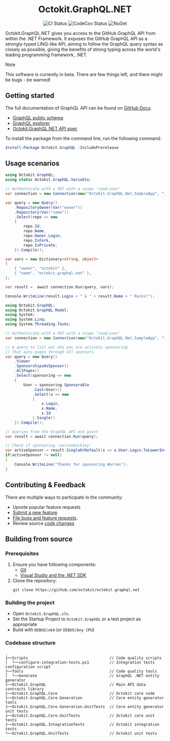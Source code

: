 <h1 align="center">Octokit.GraphQL.NET</h1>

<p align="center">
  <a style="text-decoration:none" href="https://github.com/octokit/octokit.graphql.net/actions/workflows/dotnetcore.yml">
    <img src="https://github.com/octokit/octokit.graphql.net/actions/workflows/dotnetcore.yml/badge.svg" alt="CI Status" /></a>
  <a style="text-decoration:none" href="https://codecov.io/gh/octokit/octokit.graphql.net">
    <img src="https://codecov.io/gh/octokit/octokit.graphql.net/branch/main/graph/badge.svg" alt="CodeCov Status" /></a>
  <a style="text-decoration:none" href="https://www.nuget.org/packages/Octokit.GraphQL">
    <img src="http://img.shields.io/nuget/v/Octokit.GraphQL.svg" alt="NuGet" /></a>
</p>

Octokit.GraphQL.NET gives you access to the GitHub GraphQL API from within the .NET Framework. It exposes the GitHub GraphQL API as a strongly-typed LINQ-like API, aiming to follow the GraphQL query syntax as closely as possible, giving the benefits of strong typing across the world's leading programming framework, .NET.

> [!NOTE]
> This software is currently in beta. There are few things left, and there might be bugs - be warned!

## Getting started

The full documentation of GraphQL API can be found on [GitHub Docs](https://docs.github.com/graphql/overview):

- [GraphQL public schema](https://docs.github.com/graphql/overview/public-schema)
- [GraphQL explorer](https://docs.github.com/graphql/overview/explorer)
- [Octokit.GraphQL.NET API spec](https://github.com/octokit/octokit.graphql.net/tree/main/docs)

To install the package from the command line, run the following command:

```ps1
Install-Package Octokit.GraphQL -IncludePrerelease
```

## Usage scenarios

```cs
using Octokit.GraphQL;
using static Octokit.GraphQL.Variable;

// Authenticate with a PAT with a scope 'read:user'
var connection = new Connection(new("Octokit.GraphQL.Net.SampleApp", "1.0"), "LOGGED_IN_GITHUB_USER_TOKEN");

var query = new Query()
    .RepositoryOwner(Var("owner"))
    .Repository(Var("name"))
    .Select(repo => new
    {
        repo.Id,
        repo.Name,
        repo.Owner.Login,
        repo.IsFork,
        repo.IsPrivate,
    }).Compile();

var vars = new Dictionary<string, object>
{
    { "owner", "octokit" },
    { "name", "octokit.graphql.net" },
};

var result =  await connection.Run(query, vars);

Console.WriteLine(result.Login + " & " + result.Name + " Rocks!");
```

```cs
using Octokit.GraphQL;
using Octokit.GraphQL.Model;
using System;
using System.Linq;
using System.Threading.Tasks;

// Authenticate with a PAT with a scope 'read:user'
var connection = new Connection(new("Octokit.GraphQL.Net.SampleApp", "1.0"), "LOGGED_IN_GITHUB_USER_TOKEN");

// A query to list out who you are actively sponsoring
// That auto pages through all sponsors
var query = new Query()
    .Viewer
    .SponsorshipsAsSponsor()
    .AllPages()
    .Select(sponsoring => new
    {
        User = sponsoring.Sponsorable
            .Cast<User>()
            .Select(x => new
            {
                x.Login,
                x.Name,
                x.Id
            }.Single()
    }).Compile();

// Queries from the GraphQL API end point
var result = await connection.Run(query);

// Check if sponsoring 'warrenbuckley'
var activeSponsor = result.SingleOrDefault(x => x.User.Login.ToLowerInvariant() == "warrenbuckley");
if(activeSponsor != null)
{
    Console.WriteLine("Thanks for sponsoring Warren");
}
```

## Contributing & Feedback

There are multiple ways to participate in the community:

- Upvote popular feature requests
- [Submit a new feature](https://github.com/octokit/octokit.graphql.net/pulls)
- [File bugs and feature requests](https://github.com/octokit/octokit.graphql.net/issues/new/choose).
- Review source [code changes](https://github.com/octokit/octokit.graphql.net/commits)

## Building from source

### Prerequisites

1. Ensure you have following components:
    - [Git](https://git-scm.com/)
    - [Visual Studio and the .NET SDK](https://visualstudio.microsoft.com/vs/)
2. Clone the repository:
    ```git
    git clone https://github.com/octokit/octokit.graphql.net
    ```

### Building the project

- Open `Octokit.GraphQL.sln`.
- Set the Startup Project to  `Octokit.GraphQL` or a test project as appropriate
- Build with `DEBUG|x64` (or `DEBUG|Any CPU`)

### Codebase structure

```
.
├──Scripts                                    // Code quality scripts
│  └──configure-integration-tests.ps1         // Integration tests configuration script
├──Tools                                      // Code quality tools
│  └──Generate                                // GraphQL .NET entity generator
├──Octokit.GraphQL                            // Main API data contracts library
├──Octokit.GraphQL.Core                       // Octokit core code
├──Octokit.GraphQL.Core.Generation            // Core entity generator tools
├──Octokit.GraphQL.Core.Generation.UnitTests  // Core entity generator unit tests
├──Octokit.GraphQL.Core.UnitTests             // Octokit core unit tests
├──Octokit.GraphQL.IntegrationTests           // Octokit integration tests
└──Octokit.GraphQL.UnitTests                  // Octokit unit tests
```
